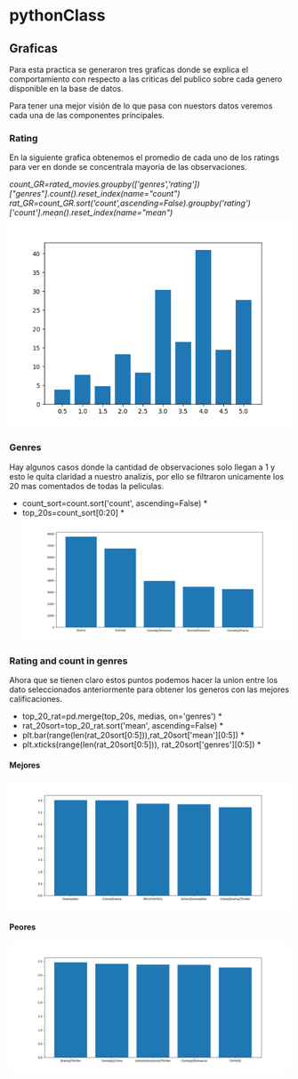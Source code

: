 # pythonClass


## Graficas

Para esta practica se generaron tres graficas donde se explica el comportamiento con respecto a las criticas del publico sobre cada genero disponible en la base de datos.

Para tener una mejor visión de lo que pasa con nuestors datos veremos cada una de las componentes principales.

### Rating
En la siguiente grafica obtenemos el promedio de cada uno de los ratings para ver en donde se concentrala mayoria de las observaciones.

*count_GR=rated_movies.groupby(['genres','rating'])["genres"].count().reset_index(name="count")*
*rat_GR=count_GR.sort('count',ascending=False).groupby('rating')['count'].mean().reset_index(name="mean")*
![alt text](https://github.com/drefk99/pythonClass/blob/master/figure_1-5.png)

### Genres
Hay algunos casos donde la cantidad de observaciones solo llegan a 1 y esto le quita claridad a nuestro analizis, por ello se filtraron unicamente los 20 mas comentados de todas la peliculas.

* count_sort=count.sort('count', ascending=False) *
* top_20s=count_sort[0:20] *
![alt text](https://github.com/drefk99/pythonClass/blob/master/figure_1-4.png)

### Rating and count in genres

Ahora que se tienen claro estos puntos podemos hacer la union entre los dato seleccionados anteriormente para obtener los generos con las mejores calificaciones.

* top_20_rat=pd.merge(top_20s, medias, on='genres') *
* rat_20sort=top_20_rat.sort('mean', ascending=False) * 
* plt.bar(range(len(rat_20sort[0:5])),rat_20sort['mean'][0:5]) *
* plt.xticks(range(len(rat_20sort[0:5])), rat_20sort['genres'][0:5]) *

#### Mejores
![alt text](https://github.com/drefk99/pythonClass/blob/master/figure_1-6.png)

#### Peores 
![alt text](https://github.com/drefk99/pythonClass/blob/master/figure_1-7.png)

